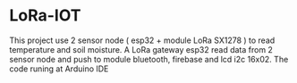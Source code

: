 # LoRa-IOT
This project use 2 sensor node ( esp32 + module LoRa SX1278 ) to read temperature and soil moisture. A LoRa gateway esp32 read data from 2 sensor node and push to module bluetooth, firebase and lcd i2c 16x02.
The code runing at Arduino IDE
